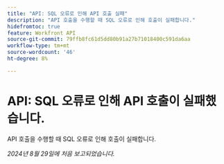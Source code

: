 ```yaml
---
title: "API: SQL 오류로 인해 API 호출 실패"
description: "API 호출을 수행할 때 SQL 오류로 인해 호출이 실패합니다."
hidefromtoc: true
feature: Workfront API
source-git-commit: 79ffb8fc61d5dd80b91a27b71018400c591da6aa
workflow-type: tm+mt
source-wordcount: '46'
ht-degree: 8%

---
```


# API: SQL 오류로 인해 API 호출이 실패했습니다.

API 호출을 수행할 때 SQL 오류로 인해 호출이 실패합니다.

_2024년 8월 29일에 처음 보고되었습니다._
